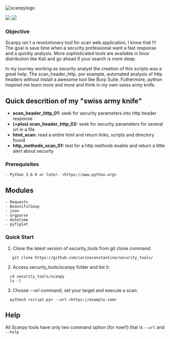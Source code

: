 ![scanpylogo](https://user-images.githubusercontent.com/53983340/77257989-77bbb900-6c56-11ea-9171-473abee450f2.jpg)
<p>
 <img src="https://img.shields.io/badge/ScanPy-v.2.0-orange" />
 <img src="https://img.shields.io/badge/python-v3.6.9-blue" />
 </p>
 
 ### Objective

Scanpy isn´t a revolutionary tool for scan web application, I know that !!!
The goal is save time when a security professional want a fast response and a quickly analysis. 
More sophisticated tools are available in linux distribution like Kali and go ahead if your search is more deep. 

In my journey working as security analyst the creation of this scripts was a great help. The scan_header_http, por example, automated analysis of http headers without install a awesome tool like Burp Suite. Futhermore, python inspired me learn more and more and think in my own swiss army knife.  

## Quick descrition of my "swiss army knife"

- <b>scan_header_http_01:</b> seek for security parameters into http header response 
- <b>(+plus) scan_header_http_02:</b> seek for security parameters for several url in a file
- <b>html_scan:</b> read a entire html and return links, scripts and directory found
- <b>http_methods_scan_01:</b> test for a http methods enable and return a little alert about security 

### Prerequisites

```
- Python 3.6.9 or later. <https://www.python.org>
```
 
 ## Modules

```
- Requests
- BeautifulSoup
- json
- argparse
- datetime
- pyfiglet
```

### Quick Start

1. Clone the latest version of security_tools from git clone command:

 ```
    git clone https://github.com/carineconstantino/security_tools/
 ```
    
 2. Access security_tools/scanpy folder and list it:
 
 ```
   cd security_tools/scanpy
   ls -l 
 ```
 
 3. Chosse --url command, set your target and execute a scan: 
 
 ```
   python3 <script.py> --url <https://example.com>  
 ```
 
 ## Help
 
All Scanpy tools have only two command option (for now!!) that is `--url` and `--help`  
